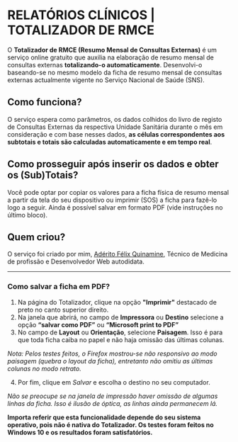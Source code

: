# RELATÓRIOS CLÍNICOS | TOTALIZADOR DE RMCE

O **Totalizador de RMCE (Resumo Mensal de Consultas Externas)** é um serviço online gratuito que auxilia na elaboração de resumo mensal de consultas externas **totalizando-o automaticamente**. Desenvolvi-o baseando-se no mesmo modelo da ficha de resumo mensal de consultas externas actualmente vigente no Serviço Nacional de Saúde (SNS).

## Como funciona?

O serviço espera como parâmetros, os dados colhidos do  livro de registo de Consultas Externas da  respectiva Unidade Sanitária durante o mês em consideração e com base nesses dados, **as células correspondentes aos subtotais e totais são calculadas automaticamente e em tempo real**.

## Como prosseguir após inserir os dados e obter os (Sub)Totais?

Você pode optar por copiar os valores para a ficha física de resumo mensal a partir da tela do seu dispositivo ou imprimir (SOS) a ficha para fazê-lo logo a seguir. Ainda é possível salvar em formato PDF (vide instruções no último bloco).

## Quem criou?
O serviço foi criado por mim, [Adérito Félix Quinamine](https://quinamine.github.io/abordagem-pediatrica/paginas/sobremim.html), Técnico de Medicina de profissão e Desenvolvedor Web autodidata.

---

### Como salvar a ficha em PDF?

1. Na página do Totalizador, clique na opção **"Imprimir"** destacado de preto no canto superior direito.
2. Na janela que abrirá, no campo de **Impressora** ou **Destino** selecione a opção **“salvar como PDF”** ou **“Microsoft print to PDF”**
3. No campo de **Layout** ou **Orientação**, selecione **Paisagem**. Isso é para que toda ficha caiba no papel e não haja omissão das últimas colunas.

 _Nota: Pelos testes feitos, o Firefox mostrou-se não responsivo ao modo paisagem (quebra o layout da ficha), entretanto não omitiu as últimas colunas no modo retrato._

4. Por fim, clique em *Salvar* e escolha o destino no seu computador.

_Não se preocupe se na janela de impressão haver omissão de algumas linhas da ficha. Isso é ilusão de óptica, as linhas ainda permanecem lá._

**Importa referir que esta funcionalidade  depende do seu sistema operativo, pois não é nativa do Totalizador. Os testes foram feitos no Windows 10 e os resultados foram satisfatórios.**


